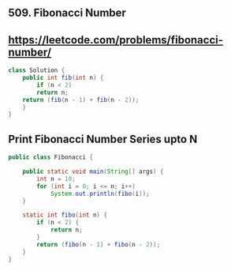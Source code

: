 ## 509. Fibonacci Number
## https://leetcode.com/problems/fibonacci-number/
```java
class Solution {
    public int fib(int n) {
        if (n < 2)
		return n;
	return (fib(n - 1) + fib(n - 2));
    }
}
```

## Print Fibonacci Number Series upto N
```java
public class Fibonacci {

	public static void main(String[] args) {
		int n = 10;
		for (int i = 0; i <= n; i++)
			System.out.println(fibo(i));
	}

	static int fibo(int n) {
		if (n < 2) {
			return n;
		}
		return (fibo(n - 1) + fibo(n - 2));
	}
}
```
